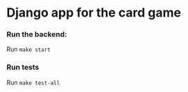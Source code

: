 # Django app for the card game

### Run the backend:

Run `make start`

### Run tests

Run `make test-all`
